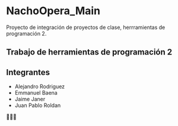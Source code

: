 # NachoOpera_Main
Proyecto de integración de proyectos de clase, herrramientas de programación 2. 

## Trabajo de herramientas de programación 2

## Integrantes
- Alejandro Rodriguez
- Emmanuel Baena
- Jaime Janer
- Juan Pablo Roldan

🤑🤑🤑
